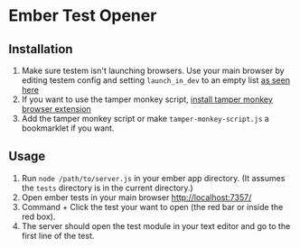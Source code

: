 # Ember Test Opener

## Installation

1. Make sure testem isn't launching browsers.  Use your main browser by editing testem config and setting `launch_in_dev` to an empty list 
[as seen here](https://embermap.com/notes/64-our-testem-config)
1. If you want to use the tamper monkey script, [install tamper monkey browser extension](http://tampermonkey.net/)
1. Add the tamper monkey script or make `tamper-monkey-script.js` a bookmarklet if you want.

## Usage

1. Run `node /path/to/server.js` in your ember app directory. (It assumes the `tests` directory is in the current directory.)
1. Open ember tests in your main browser [http://localhost:7357/](http://localhost:7357/)
1. Command + Click the test your want to open (the red bar or inside the red box).
1. The server should open the test module in your text editor and go to the first line of the test.
